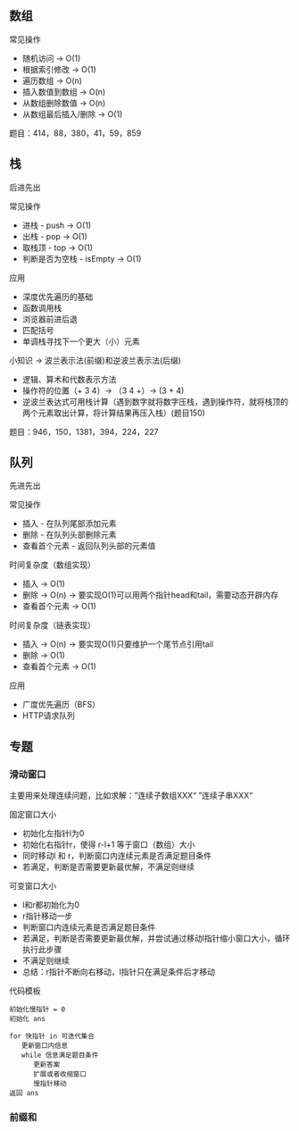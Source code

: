 ## 数组

常见操作
* 随机访问 -> O(1)
* 根据索引修改 -> O(1)
* 遍历数组 -> O(n)
* 插入数值到数组 -> O(n)
* 从数组删除数值 -> O(n)
* 从数组最后插入/删除 -> O(1)

题目：414，88，380，41，59，859

## 栈
后进先出

常见操作
* 进栈 - push -> O(1)
* 出栈 - pop -> O(1)
* 取栈顶 - top -> O(1)
* 判断是否为空栈 - isEmpty -> O(1)

应用
* 深度优先遍历的基础
* 函数调用栈
* 浏览器前进后退
* 匹配括号
* 单调栈寻找下一个更大（小）元素

小知识 -> 波兰表示法(前缀)和逆波兰表示法(后缀)
* 逻辑、算术和代数表示方法
* 操作符的位置（+ 3 4）-> （3 4 +）-> (3 + 4)
* 逆波兰表达式可用栈计算（遇到数字就将数字压栈，遇到操作符，就将栈顶的两个元素取出计算，将计算结果再压入栈）(题目150)

题目：946，150，1381，394，224，227

## 队列
先进先出
 
常见操作
* 插入 - 在队列尾部添加元素
* 删除 - 在队列头部删除元素
* 查看首个元素 - 返回队列头部的元素值

时间复杂度（数组实现）
* 插入 -> O(1) 
* 删除 -> O(n) -> 要实现O(1)可以用两个指针head和tail，需要动态开辟内存
* 查看首个元素 -> O(1)
 
时间复杂度（链表实现）
* 插入 -> O(n) -> 要实现O(1)只要维护一个尾节点引用tail
* 删除 -> O(1)
* 查看首个元素 -> O(1)

应用
* 广度优先遍历（BFS）
* HTTP请求队列

## 专题

### 滑动窗口
主要用来处理连续问题，比如求解：”连续子数组XXX“ ”连续子串XXX“

固定窗口大小
* 初始化左指针l为0
* 初始化右指针r，使得 r-l+1 等于窗口（数组）大小
* 同时移动l 和 r，判断窗口内连续元素是否满足题目条件
* 若满足，判断是否需要更新最优解，不满足则继续

可变窗口大小
* l和r都初始化为0
* r指针移动一步
* 判断窗口内连续元素是否满足题目条件
* 若满足，判断是否需要更新最优解，并尝试通过移动l指针缩小窗口大小，循环执行此步骤
* 不满足则继续
* 总结：r指针不断向右移动，l指针只在满足条件后才移动

代码模板
```
初始化慢指针 = 0
初始化 ans

for 快指针 in 可迭代集合
   更新窗口内信息
   while 信息满足题目条件
      更新答案
      扩展或者收缩窗口
      慢指针移动
返回 ans
```

### 前缀和

